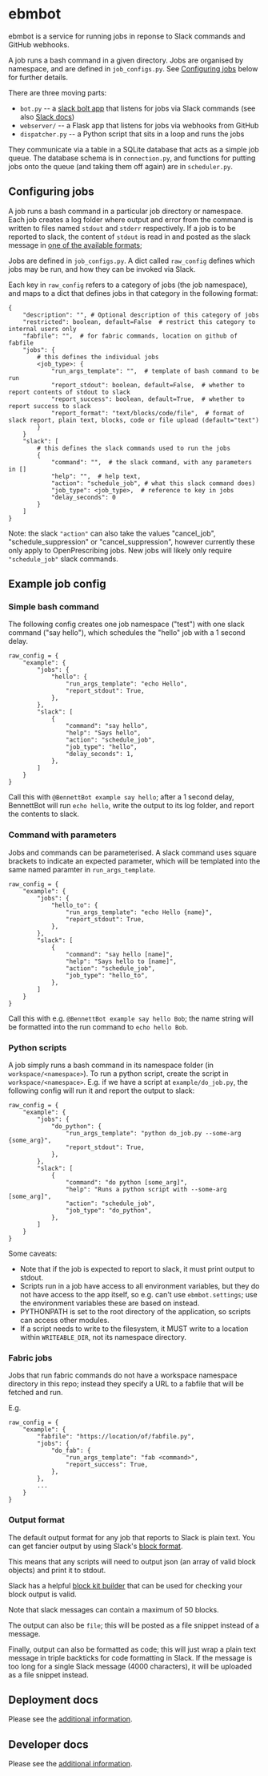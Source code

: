 # ebmbot

ebmbot is a service for running jobs in reponse to Slack commands and GitHub webhooks.

A job runs a bash command in a given directory.
Jobs are organised by namespace, and are defined in `job_configs.py`.
See [Configuring jobs](#configuring-jobs) below for further details.

There are three moving parts:

* `bot.py` -- a [slack bolt app](https://github.com/slackapi/bolt-python) that listens for jobs via Slack commands (see also [Slack docs](https://api.slack.com/bolt))
* `webserver/` -- a Flask app that listens for jobs via webhooks from GitHub
* `dispatcher.py` -- a Python script that sits in a loop and runs the jobs

They communicate via a table in a SQLite database that acts as a simple job queue.
The database schema is in `connection.py`, and functions for putting jobs onto the queue (and taking them off again) are in `scheduler.py`.


## Configuring jobs

A job runs a bash command in a particular job directory or namespace. Each job
creates a log folder where output and error from the command is written to files named
`stdout` and `stderr` respectively. If a job is to be reported to slack, the content
of `stdout` is read in and posted as the slack message in
[one of the available formats](#output-format);

Jobs are defined in `job_configs.py`. A dict called `raw_config`
defines which jobs may be run, and how they can be invoked via Slack.

Each key in `raw_config` refers to a category of jobs (the job namespace), and maps to a dict that defines jobs in that category in the following format:

```
{
    "description": "", # Optional description of this category of jobs
    "restricted": boolean, default=False  # restrict this category to internal users only
    "fabfile": "",  # for fabric commands, location on github of fabfile
    "jobs": {
        # this defines the individual jobs
        <job_type>: {
            "run_args_template": "",  # template of bash command to be run
            "report_stdout": boolean, default=False,  # whether to report contents of stdout to slack
            "report_success": boolean, default=True,  # whether to report success to slack
            "report_format": "text/blocks/code/file",  # format of slack report, plain text, blocks, code or file upload (default="text")
        }
    }
    "slack": [
        # this defines the slack commands used to run the jobs
        {
            "command": "",  # the slack command, with any parameters in []
            "help": "",  # help text,
            "action": "schedule_job", # what this slack command does)
            "job_type": <job_type>,  # reference to key in jobs
            "delay_seconds": 0
        }
    ]
}
```

Note: the slack `"action"` can also take the values "cancel_job",
"schedule_suppression" or "cancel_suppression", however currently these only apply
to OpenPrescribing jobs. New jobs will likely only require `"schedule_job"` slack
commands.


## Example job config

### Simple bash command

The following config creates one job namespace ("test") with one
slack command ("say hello"), which schedules the "hello" job with a
1 second delay.

```
raw_config = {
    "example": {
        "jobs": {
            "hello": {
                "run_args_template": "echo Hello",
                "report_stdout": True,
            },
        },
        "slack": [
            {
                "command": "say hello",
                "help": "Says hello",
                "action": "schedule_job",
                "job_type": "hello",
                "delay_seconds": 1,
            },
        ]
    }
}
```
Call this with `@BennettBot example say hello`; after a 1 second delay, BennettBot
will run `echo hello`, write the output to its log folder, and report the
contents to slack.


### Command with parameters

Jobs and commands can be parameterised. A slack command uses square brackets
to indicate an expected parameter, which will be templated into the same named
paramter in `run_args_template`.

```
raw_config = {
    "example": {
        "jobs": {
            "hello_to": {
                "run_args_template": "echo Hello {name}",
                "report_stdout": True,
            },
        },
        "slack": [
            {
                "command": "say hello [name]",
                "help": "Says hello to [name]",
                "action": "schedule_job",
                "job_type": "hello_to",
            },
        ]
    }
}
```
Call this with e.g. `@BennettBot example say hello Bob`; the name string will be
formatted into the run command to `echo hello Bob`.

### Python scripts

A job simply runs a bash command in its namespace folder
(in `workspace/<namespace>`). To run a python script, create the script in
`workspace/<namespace>`. E.g. if we have a script at `example/do_job.py`, the
following config will run it and report the output to slack:

```
raw_config = {
    "example": {
        "jobs": {
            "do_python": {
                "run_args_template": "python do_job.py --some-arg {some_arg}",
                "report_stdout": True,
            },
        },
        "slack": [
            {
                "command": "do python [some_arg]",
                "help": "Runs a python script with --some-arg [some_arg]",
                "action": "schedule_job",
                "job_type": "do_python",
            },
        ]
    }
}
```

Some caveats:
- Note that if the job is expected to report to slack, it must print output to stdout.
- Scripts run in a job have access to all environment variables, but they do not have
  access to the app itself, so e.g. can't use `ebmbot.settings`; use the environment
  variables these are based on instead.
- PYTHONPATH is set to the root directory of the application, so scripts can access other
  modules.
- If a script needs to write to the filesystem, it MUST write to a location within
  `WRITEABLE_DIR`, not its namespace directory.

### Fabric jobs

Jobs that run fabric commands do not have a workspace namespace directory in this repo;
instead they specify a URL to a fabfile that will be fetched and run.

E.g.
```
raw_config = {
    "example": {
        "fabfile": "https://location/of/fabfile.py",
        "jobs": {
            "do_fab": {
                "run_args_template": "fab <command>",
                "report_success": True,
            },
        },
        ...
    }
}
```

### Output format

The default output format for any job that reports to Slack is plain text. You can
get fancier output by using Slack's
[block format](https://api.slack.com/methods/chat.postMessage#arg_blocks).

This means that any scripts will need to output json (an array of valid block objects)
and print it to stdout.

Slack has a helpful [block kit builder](https://app.slack.com/block-kit-builder) that
can be used for checking your block output is valid.

Note that slack messages can contain a maximum of 50 blocks.

The output can also be `file`; this will be posted as a file snippet instead
of a message.

Finally, output can also be formatted as code; this will just wrap a plain text
message in triple backticks for code formatting in Slack. If the message is
too long for a single Slack message (4000 characters), it will be uploaded
as a file snippet instead.

## Deployment docs

Please see the [additional information](DEPLOY.md).


## Developer docs

Please see the [additional information](DEVELOPERS.md).
